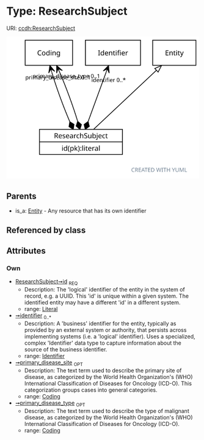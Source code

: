 
# Type: ResearchSubject




URI: [ccdh:ResearchSubject](https://example.org/ccdh/ResearchSubject)


![img](images/ResearchSubject.svg)

## Parents

 *  is_a: [Entity](Entity.md) - Any resource that has its own identifier

## Referenced by class


## Attributes


### Own

 * [ResearchSubject➞id](ResearchSubject_id.md)  <sub>REQ</sub>
    * Description: The 'logical' identifier of the entity in the system of record, e.g. a UUID.  This 'id' is unique within a given system. The identified entity may have a different 'id' in a different system.
    * range: [Literal](types/Literal.md)
 * [➞identifier](researchSubject__identifier.md)  <sub>0..*</sub>
    * Description: A 'business' identifier for the entity, typically as provided by an external system or authority, that persists across implementing systems  (i.e. a  'logical' identifier). Uses a specialized, complex 'Identifier' data type to capture information about the source of the business identifier. 
    * range: [Identifier](Identifier.md)
 * [➞primary_disease_site](researchSubject__primary_disease_site.md)  <sub>OPT</sub>
    * Description: The text term used to describe the primary site of disease, as categorized by the World Health Organization's (WHO) International Classification of Diseases for Oncology (ICD-O). This categorization groups cases into general categories.
    * range: [Coding](Coding.md)
 * [➞primary_disease_type](researchSubject__primary_disease_type.md)  <sub>OPT</sub>
    * Description: The text term used to describe the type of malignant disease, as categorized by the World Health Organization's (WHO) International Classification of Diseases for Oncology (ICD-O). 
    * range: [Coding](Coding.md)
